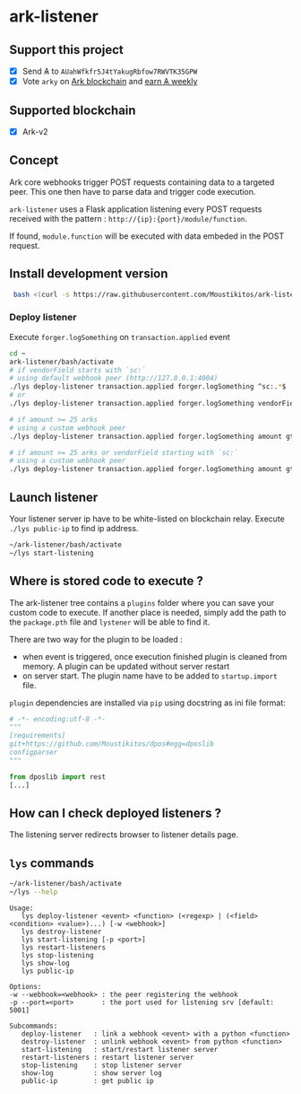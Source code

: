 # ark-listener

## Support this project

  * [X] Send &#1126; to `AUahWfkfr5J4tYakugRbfow7RWVTK35GPW`
  * [X] Vote `arky` on [Ark blockchain](https://explorer.ark.io) and [earn &#1126; weekly](http://dpos.arky-delegate.info/arky)

## Supported blockchain

 * [X] Ark-v2

## Concept

Ark core webhooks trigger POST requests containing data to a targeted peer. This one then have to parse data and trigger code execution.

`ark-listener` uses a Flask application listening every POST requests received with the pattern : `http://{ip}:{port}/module/function`.

If found, `module.function` will be executed with data embeded in the POST request.

## Install development version

```bash
 bash <(curl -s https://raw.githubusercontent.com/Moustikitos/ark-listener/master/bash/lys-install.sh)
```

### Deploy listener

Execute `forger.logSomething` on `transaction.applied` event

```bash
cd ~
ark-listener/bash/activate
# if vendorField starts with `sc:`
# using default webhook peer (http://127.0.0.1:4004)
./lys deploy-listener transaction.applied forger.logSomething ^sc:.*$
# or
./lys deploy-listener transaction.applied forger.logSomething vendorField regexp ^sc:.*$

# if amount >= 25 arks
# using a custom webhook peer
./lys deploy-listener transaction.applied forger.logSomething amount gte 2500000000 -w http://dpos.arky-delegate.info:4004

# if amount >= 25 arks or vendorField starting with `sc:`
# using a custom webhook peer
./lys deploy-listener transaction.applied forger.logSomething amount gte 2500000000 vendorField regexp ^sc:.*$ -w http://dpos.arky-delegate.info:4004
```

## Launch listener

Your listener server ip have to be white-listed on blockchain relay. Execute `./lys public-ip` to find ip address.

```bash
~/ark-listener/bash/activate
~/lys start-listening
```

## Where is stored code to execute ?

The ark-listener tree contains a `plugins` folder where you can save your custom code to execute. If another place is needed, simply add the path to the `package.pth` file and `lystener` will be able to find it.

There are two way for the plugin to be loaded :
  * when event is triggered, once execution finished plugin is cleaned from memory. A plugin can be updated without server restart
  * on server start. The plugin name have to be added to `startup.import` file.

`plugin` dependencies are installed via `pip` using docstring as ini file format:

```python
# -*- encoding:utf-8 -*-
"""
[requirements]
git+https://github.com/Moustikitos/dpos#egg=dposlib
configparser
"""

from dposlib import rest
[...]
```

## How can I check deployed listeners ?

The listening server redirects browser to listener details page.

## `lys` commands

```bash
~/ark-listener/bash/activate
~/lys --help
```

```
Usage:
   lys deploy-listener <event> <function> (<regexp> | (<field> <condition> <value>)...) [-w <webhook>]
   lys destroy-listener
   lys start-listening [-p <port>]
   lys restart-listeners
   lys stop-listening
   lys show-log
   lys public-ip

Options:
-w --webhook=<webhook> : the peer registering the webhook
-p --port=<port>       : the port used for listening srv [default: 5001]

Subcommands:
   deploy-listener   : link a webhook <event> with a python <function>
   destroy-listener  : unlink webhook <event> from python <function>
   start-listening   : start/restart listener server
   restart-listeners : restart listener server
   stop-listening    : stop listener server
   show-log          : show server log
   public-ip         : get public ip
```
